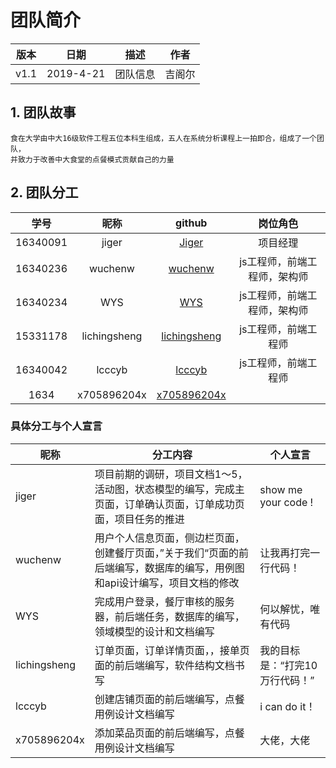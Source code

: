 # 团队简介

| 版本 |   日期    |     描述     |    作者    |
| :--: | :-------: | :----------: | :--------: |
| v1.1 | 2019-4-21 | 团队信息 | 吉阁尔 |

## 1. 团队故事
    食在大学由中大16级软件工程五位本科生组成，五人在系统分析课程上一拍即合，组成了一个团队，  
    并致力于改善中大食堂的点餐模式贡献自己的力量
## 2. 团队分工

|学号|昵称|github|岗位角色|
| :--: | :--: | :------: | :------: |
|16340091|jiger|[Jiger](https://github.com/czmikebrown)|项目经理|
|16340236|wuchenw|[wuchenw](https://github.com/chengwenwu)|js工程师，前端工程师，架构师|
|16340234|WYS|[WYS](https://github.com/sysu16340234)|js工程师，前端工程师，架构师|
|15331178|lichingsheng|[lichingsheng](https://github.com/lichingsheng)|js工程师，前端工程师|
|16340042|lcccyb|[lcccyb](https://github.com/lcccyb)|js工程师，前端工程师|
|1634|x705896204x|[x705896204x](https://github.com/orgs/preorderingmenugroup/people/x705896204x)|

### 具体分工与个人宣言

| 昵称  | 分工内容 | 个人宣言 |
| ----- | -------- | -------- |
| jiger |项目前期的调研，项目文档1～5，活动图，状态模型的编写，完成主页面，订单确认页面，订单成功页面，项目任务的推进|show me your code !|
| wuchenw |用户个人信息页面，侧边栏页面，创建餐厅页面，”关于我们“页面的前后端编写，数据库的编写，用例图和api设计编写，项目文档的修改|让我再打完一行代码！|
|WYS|完成用户登录，餐厅审核的服务器，前后端任务，数据库的编写，领域模型的设计和文档编写|何以解忧，唯有代码|
|lichingsheng|订单页面，订单详情页面，，接单页面的前后端编写，软件结构文档书写|我的目标是：“打完10万行代码！”|
|lcccyb|创建店铺页面的前后端编写，点餐用例设计文档编写|i can do it！|
|x705896204x|添加菜品页面的前后端编写，点餐用例设计文档编写|大佬，大佬|
